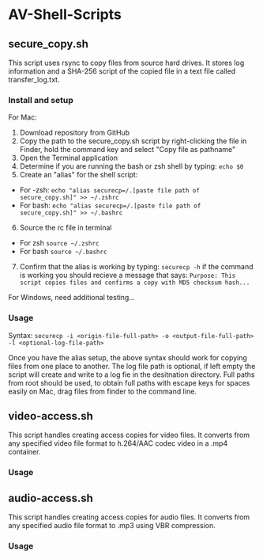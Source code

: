 # AV-Shell-Scripts

## secure_copy.sh 

This script uses rsync to copy files from source hard drives. It stores log information and a SHA-256 script of the copied file in a text file called transfer_log.txt.

### Install and setup
For Mac:
1. Download repository from GitHub
2. Copy the path to the secure_copy.sh script by right-clicking the file in Finder, hold the command key and select "Copy file as pathname"
3. Open the Terminal application
4. Determine if you are running the bash or zsh shell by typing: `echo $0`
5. Create an "alias" for the shell script:
- For -zsh: `echo "alias securecp=/.[paste file path of secure_copy.sh]" >> ~/.zshrc`
- For bash: `echo "alias securecp=/.[paste file path of secure_copy.sh]" >> ~/.bashrc`  
6. Source the rc file in terminal
- For zsh `source ~/.zshrc`
- For bash `source ~/.bashrc`
7. Confirm that the alias is working by typing: `securecp -h` if the command is working you should recieve a message that says: `Purpose: This script copies files and confirms a copy with MD5 checksum hash...`

For Windows, need additional testing...

### Usage
Syntax: `securecp -i <origin-file-full-path> -o <output-file-full-path> -l <optional-log-file-path>`

Once you have the alias setup, the above syntax should work for copying files from one place to another. The log file path is optional, if left empty the script will create and write to a log fie in the desitnation directory. Full paths from root should be used, to obtain full paths with escape keys for spaces easily on Mac, drag files from finder to the command line.



## video-access.sh

This script handles creating access copies for video files. It converts from any specified video file format to h.264/AAC codec video in a .mp4 container.

### Usage



## audio-access.sh

This script handles creating access copies for audio files. It converts from any specified audio file format to .mp3 using VBR compression. 

### Usage

